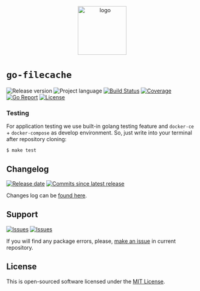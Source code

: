 <p align="center">
  <img src="https://hsto.org/webt/ek/0q/co/ek0qcotut4ioaifdup8nroyko2a.png" alt="logo" width="128" />
</p>

# `go-filecache`

![Release version][badge_release_version]
![Project language][badge_language]
[![Build Status][badge_build]][link_build]
[![Coverage][badge_coverage]][link_coverage]
[![Go Report][badge_goreport]][link_goreport]
[![License][badge_license]][link_license]

### Testing

For application testing we use built-in golang testing feature and `docker-ce` + `docker-compose` as develop environment. So, just write into your terminal after repository cloning:

```shell
$ make test
```

## Changelog

[![Release date][badge_release_date]][link_releases]
[![Commits since latest release][badge_commits_since_release]][link_commits]

Changes log can be [found here][link_changes_log].

## Support

[![Issues][badge_issues]][link_issues]
[![Issues][badge_pulls]][link_pulls]

If you will find any package errors, please, [make an issue][link_create_issue] in current repository.

## License

This is open-sourced software licensed under the [MIT License][link_license].

[badge_build]:https://img.shields.io/github/workflow/status/tarampampam/go-filecache/build?maxAge=30&logo=github
[badge_coverage]:https://img.shields.io/codecov/c/github/tarampampam/go-filecache/master.svg?maxAge=30
[badge_goreport]:https://goreportcard.com/badge/github.com/tarampampam/go-filecache
[badge_size_latest]:https://images.microbadger.com/badges/image/tarampampam/go-filecache.svg
[badge_release_version]:https://img.shields.io/github/release/tarampampam/go-filecache.svg?maxAge=30
[badge_language]:https://img.shields.io/github/go-mod/go-version/tarampampam/go-filecache?longCache=true
[badge_license]:https://img.shields.io/github/license/tarampampam/go-filecache.svg?longCache=true
[badge_release_date]:https://img.shields.io/github/release-date/tarampampam/go-filecache.svg?maxAge=180
[badge_commits_since_release]:https://img.shields.io/github/commits-since/tarampampam/go-filecache/latest.svg?maxAge=45
[badge_issues]:https://img.shields.io/github/issues/tarampampam/go-filecache.svg?maxAge=45
[badge_pulls]:https://img.shields.io/github/issues-pr/tarampampam/go-filecache.svg?maxAge=45
[link_goreport]:https://goreportcard.com/report/github.com/tarampampam/go-filecache

[link_coverage]:https://codecov.io/gh/tarampampam/go-filecache
[link_build]:https://github.com/tarampampam/go-filecache/actions
[link_license]:https://github.com/tarampampam/go-filecache/blob/master/LICENSE
[link_releases]:https://github.com/tarampampam/go-filecache/releases
[link_commits]:https://github.com/tarampampam/go-filecache/commits
[link_changes_log]:https://github.com/tarampampam/go-filecache/blob/master/CHANGELOG.md
[link_issues]:https://github.com/tarampampam/go-filecache/issues
[link_create_issue]:https://github.com/tarampampam/go-filecache/issues/new/choose
[link_pulls]:https://github.com/tarampampam/go-filecache/pulls
